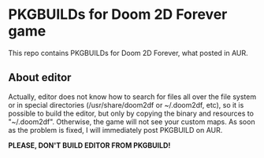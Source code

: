 # PKGBUILDs for Doom 2D Forever game
This repo contains PKGBUILDs for Doom 2D Forever, what posted in AUR.

## About editor
Actually, editor does not know how to search for files all over the file system or in special directories (/usr/share/doom2df or ~/.doom2df, etc), so it is possible to build the editor, but only by copying the binary and resources to "~/.doom2df". Otherwise, the game will not see your custom maps. As soon as the problem is fixed, I will immediately post PKGBUILD on AUR.

**PLEASE, DON'T BUILD EDITOR FROM PKGBUILD!**
